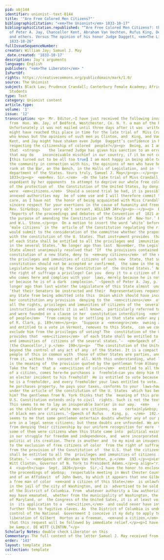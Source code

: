 ```yaml
---
pid: obj144
identifier: unionist--text-0144
title: '"Are Free Colored Men Citizens?"'
bibliographicCitation: "<em>The Unionist</em> 1833-10-17"
bibliographicCitation.republished: "“Are Free Colored Men Citizens?: the opinions
  of Peter A. Jay, Chancellor Kent, Abraham Van Vechten, Rufus King, De Witt Clinton
  and others. Versus The opinion of his honor Judge Daggett, <em>The Liberator</em>
  1833-10-26"
fullIssueSequenceNumber: 
creator: William Jay; Samuel J. May
_date.created: '1833-10-17'
description: Jay's arguments
language: English
publisher: "<em>The Liberator</em> "
IsPartOf: 
rights: https://creativecommons.org/publicdomain/mark/1.0/
source: The Unionist
subject: Black Law; Prudence Crandall; Canterbury Female Academy; African-American
  Students
type: Text
category: Unionist content
article.type: 
volume: '1'
issue: '12'
transcription: <p>  Mr. Editor,—I have just received the following invaluable communication
  from  Hon. Wm. Jay, of Bedford, Westchester, Co. N. Y. a man of the highest  respectability.
  Unfortunately it was not mailed until three days after it was  written; else it
  might have reached this place in time for the late trial of  Miss Crandall,—and
  who knows but the opinions of such men as Clinton, and  King, and Van Vechten, and
  Kent, and Jay might have shaken even Judge  Daggett’s confidence in his own opinion,
  respecting the citizenship of colored  people?</p><p>  Being, as I am, fully persuaded,
  that  <strong>    the learned Judge has given his sanction to an erroneous notion,
  that may do    inconceivable mischief in our country, if it be not corrected  </strong>  .
  [this turned out to be all too true] I am most happy in being able to lay  before
  the community in connection with his, the opinions of men who have held  the highest
  rank at the Bar, on the Bench, in the Halls of Legislation, and in  the Executive
  department of the States. Yours truly, Samuel J. May</p><p>--</p><p>  Bedford, 30  <sup>th</sup>  Sept.
  1833</p><p>  <em>Rev. Sir.</em>  —On the late trial of Miss Crandall, it was thought
  expedient by her opponents  to attempt to deprive our whole free colored population,
  of the protection of  the Constitution of the United States, by denying that they
  were  <em>citizens.</em>  Should a second trial be had, it is possible that the
  annexed authorities may  be of some use and I will therefore commit them to your
  care, as I have not  the honor of being acquainted with Miss Crandall’s counsel.</p><p>  With
  sincere respect for your exertions in the cause of humanity and freedom,  I remain
  Rev. Sir&nbsp; Your very ob’t servant, WILLIAM JAY</p><p>--</p><p>  Extracts from
  ‘Reports of the proceedings and debates of the Convention of  1821 assembled for
  the purpose of amending the Constitution of the State of  New-Yor.’ By N.S. Carter
  and W.L. Stone.</p><p>  On a motion to insert the word ‘white’ before the words
  ‘male citizens’ in the  article of the Constitution regulating the right of suffrage.</p><p>  ‘I
  would submit to the consideration of the committee whether the proposition  is consistent
  with the constitution of the U. States. That instrument provides  that ‘Citizens
  of each State shall be entitled to all the privileges and  immunities of citizens
  in the several States.’ No longer ago than last  November, the Legislature of this
  State almost unanimously resolved that ‘If  the provisions contained in any proposed
  constitution of a new State, deny to  <em>any citizens</em>  of the existing States,
  the privileges and immunities of citizens of such new  State, that such proposed
  constitution should not be accepted or confirmed,  the same in the opinion of this
  Legislature being void by the Constitution of  the United States.’ Now Sir, is not
  the right of suffrage a privilege? Can you  deny it to a citizen of Pennsylvania
  who comes here and complies with your  laws, merely because he is not six feet high
  or because he is of a dark  complexion.’ —Speech of Peter A. Jay, p. 184</p><p>  ‘No
  longer ago than last winter the Legislature of this State almost  unanimously resolved
  ‘that their Senators be instructed and their  Representatives requested to prevent
  any State from being admitted into this  Union which should have incorporated into
  her constitution any provision  denying to the  <em>citizens</em>  of each State
  all the rights, privileges and immunities of citizens of the  several states.’ These
  instructions and requests it is well known,  particularly referred to Missouri,
  and were founded on a clause in her  constitution interdicting  <em>this very class
  of people</em>  ‘from coming to or settling in that state under any pretext whatever.”—  <em>Speech
  of R. Clark, p. 189</em></p><p>  ‘Suppose a  <em>negro</em>  owning a freehold,
  and entitled to a vote in Vermont, removes to this State,  can we constitutionally
  exclude him from the privileges of voting? The  constitution of the United States
  provides that  <em>citizens</em>  of each State shall be entitled to all the privileges
  and immunities of  citizens of the several states.’—  <em>Speech of James Kent,
  (the Chancellor,) p.</em>  190</p><p>  ‘The constitution of the United States is
  beyond the control of any act of any  of the States. It is a compact to which the
  people of this in common with  those of other States are parties, and cannot recede
  from it, without the  consent of all. With this understanding, what let me ask,
  is the meaning of  the provision quoted by the gentleman from Albany (Mr. Kent.)
  Take the fact  that a  <em>citizen of color</em>  entitled to all the privileges
  of a citizen, comes here—he purchases a  freehold—can you deny him the rights of
  an elector incident to his freehold?  He is entitled to vote because like any  <em>other</em>  citizen
  he is a freeholder, and every freeholder your laws entitled to vote.  He comes here,
  he purchases property, he pays your taxes, conforms to your  laws—how can you then
  under the article of the constitution of the U. States  which has been read exclude
  him? The gentleman from N. York thinks that the  meaning of this provision in the
  U.S. Constitution extends only to civil  rights. Such is not the text, it is  <em>all</em>  rights.
  This seems to me to lay an insuperable barrier in our way.  <em>    As certainly
  as the children of any white men are citizens, so    certainly&nbsp; the children
  of black men are citizens.’—Speech of Rufus    King, p.  </em>  192.</p><p>  ‘It
  seems to me that some gentlemen entertain doubts whether any of our people  of color
  are in a legal sense citizens; but these doubts are unfounded. We are  precluded
  from denying their citizenship by our uniform recognition for more  than forty years—nay
  some of them were citizens when this State came into  political existence—partook
  in our struggle for freedom and independence, and  were incorporated into the body
  politic at its creation. There is another and  to my mind an insuperable objection
  to the exclusion of free citizens of color  from the right of suffrage, arising
  from the provision of the Constitution of  the U.S. that the citizens of each State
  shall be entitled to all the  privileges and immunities of citizens in the several
  States.’—  <em>Speech of Abraham Van Vechten, p.</em>  193.</p><p>Letter from De
  Witt Clinton, Governor of N. York to President Adams.</p><p align="right">  ALBANY,
  4  <sup>th</sup>  Sept. 1826</p><p>  Sir,—I have the honor to enclose copies of
  the proceedings of a&nbsp;  respectable meeting in West Chester County in the State,
  and of an Affidavit  of John Owen, by which it appears that one Gilbert Horton,
  a free man of color  <em>and a citizen of this State</em>  is unlawfully imprisoned
  in the jail of the city of Washington, and is  advertised to be sold by the Marshal
  of the District of Columbia. From  whatever authority a law authorizing such proceedings
  may have emanated,  whether from the municipality of Washington, the Legislature
  of Maryland, or  the Congress of the United Sates, it is at least void and unconstitutional
  in  its application to a  <em>citizen,</em>  and could never have intended to extend
  further than to fugitive slaves. As  the District of Columbia is under the exclusive
  control of the National  Government I conceive it my duty to apply to you for the
  liberation of Gilbert  Horton as a freeman,  <em>and a citizen,</em>  and feel persuaded
  that this request will be followed by immediate relief.</p><p>I have the honor to
  be &amp;c. DE WITT CLINTON.”</p>
Scholarly Notes: double check Liberator on this
Commentary: The full content of the letter Samuel J. May received from William Jay
order: '143'
layout: template_item
collection: template
---
```

